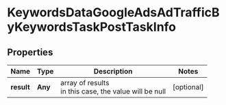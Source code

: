 # KeywordsDataGoogleAdsAdTrafficByKeywordsTaskPostTaskInfo


## Properties

| Name | Type | Description | Notes |
|------------ | ------------- | ------------- | -------------|
**result** | **Any** | array of results<br>in this case, the value will be null |[optional]|